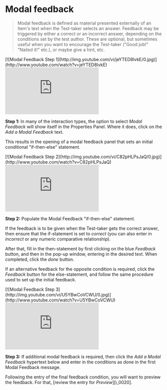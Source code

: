 # Modal feedback

>Modal feedback is defined as material presented externally of an Item's text when the Test-taker selects an answer. Feedback may be triggered by either a correct or an incorrect answer, depending on the conditions set by the test author. These are optional, but sometimes useful when you want to encourage the Test-taker ("Good job!" "Nailed it!" etc.), or maybe give a hint, etc.

<div class="hidden-video">
[![Modal Feedback Step 1](http://img.youtube.com/vi/jeYTED8lvkE/0.jpg)](http://www.youtube.com/watch?v=jeYTED8lvkE)
</div>

<div class='embed-container'><iframe src="https://www.youtube.com/embed/jeYTED8lvkE?rel=0" frameborder="0" allowfullscreen="true"></iframe></div>

**Step 1:** In many of the interaction types, the option to select *Modal Feedback* will show itself in the Properties Panel. Where it does, click on the *Add a Modal Feedback* text.

This results in the opening of a modal feedback panel that sets an initial conditional "if-then-else" statement.

<div class="hidden-video">
[![Modal Feedback Step 2](http://img.youtube.com/vi/C82pHLPsJaQ/0.jpg)](http://www.youtube.com/watch?v=C82pHLPsJaQ)
</div>

<div class='embed-container'><iframe src="https://www.youtube.com/embed/C82pHLPsJaQ?rel=0" frameborder="0" allowfullscreen="true"></iframe></div>

**Step 2:** Populate the Modal Feedback "if-then-else" statement.

If the feedback is to be given when the Test-taker gets the correct answer, then ensure that the if-statement is set to *correct* (you can also enter in *incorrect* or any numeric comparative relationship). 

After that, fill in the then-statement by first clicking on the blue *Feedback* button, and then in the pop-up window, entering in the desired text. When completed, click the *done* button. 

If an alternative feedback for the opposite condition is required, click the *Feedback* button for the else-statement, and follow the same procedure used to set up the initial feedback.

<div class="hidden-video">
[![Modal Feedback Step 3](http://img.youtube.com/vi/U5YBwCoVCWU/0.jpg)](http://www.youtube.com/watch?v=U5YBwCoVCWU)
</div>

<div class='embed-container'><iframe src="https://www.youtube.com/embed/U5YBwCoVCWU?rel=0" frameborder="0" allowfullscreen="true"></iframe></div>

**Step 3:** If additional modal feedback is required, then click the *Add a Modal Feedback* hypertext below and enter in the conditions as done in the first Modal Feedback message.

Following the entry of the final feedback condition, you will want to preview the feedback. For that, [review the entry for *Preview*][i_0020].